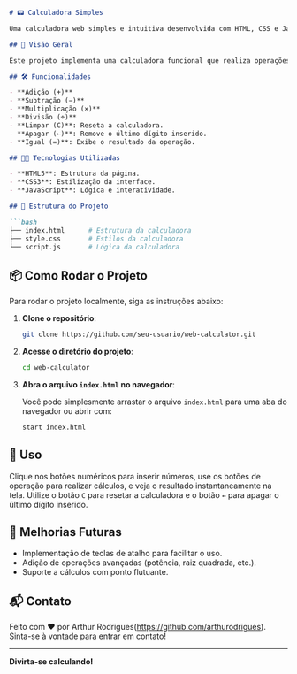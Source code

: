 ```markdown
# 📟 Calculadora Simples

Uma calculadora web simples e intuitiva desenvolvida com HTML, CSS e JavaScript, projetada para realizar operações matemáticas básicas de maneira fácil e rápida.

## 🚀 Visão Geral

Este projeto implementa uma calculadora funcional que realiza operações de adição, subtração, multiplicação e divisão, além de funcionalidades básicas como limpar o display e apagar o último dígito. A interface é amigável e fácil de usar, lembrando uma calculadora clássica.

## 🛠️ Funcionalidades

- **Adição (+)**
- **Subtração (−)**
- **Multiplicação (×)**
- **Divisão (÷)**
- **Limpar (C)**: Reseta a calculadora.
- **Apagar (←)**: Remove o último dígito inserido.
- **Igual (=)**: Exibe o resultado da operação.

## 🧑‍💻 Tecnologias Utilizadas

- **HTML5**: Estrutura da página.
- **CSS3**: Estilização da interface.
- **JavaScript**: Lógica e interatividade.

## 📂 Estrutura do Projeto

```bash
├── index.html      # Estrutura da calculadora
├── style.css       # Estilos da calculadora
└── script.js       # Lógica da calculadora
```

## 📦 Como Rodar o Projeto

Para rodar o projeto localmente, siga as instruções abaixo:

1. **Clone o repositório**:

   ```bash
   git clone https://github.com/seu-usuario/web-calculator.git
   ```

2. **Acesse o diretório do projeto**:

   ```bash
   cd web-calculator
   ```

3. **Abra o arquivo `index.html` no navegador**:

   Você pode simplesmente arrastar o arquivo `index.html` para uma aba do navegador ou abrir com:

   ```bash
   start index.html
   ```

## 🎯 Uso

Clique nos botões numéricos para inserir números, use os botões de operação para realizar cálculos, e veja o resultado instantaneamente na tela. Utilize o botão `C` para resetar a calculadora e o botão `←` para apagar o último dígito inserido.

## 🚧 Melhorias Futuras

- Implementação de teclas de atalho para facilitar o uso.
- Adição de operações avançadas (potência, raiz quadrada, etc.).
- Suporte a cálculos com ponto flutuante.

## 📬 Contato

Feito com ❤️ por Arthur Rodrigues(https://github.com/arthurodrigues). Sinta-se à vontade para entrar em contato!

---

**Divirta-se calculando!**
```
